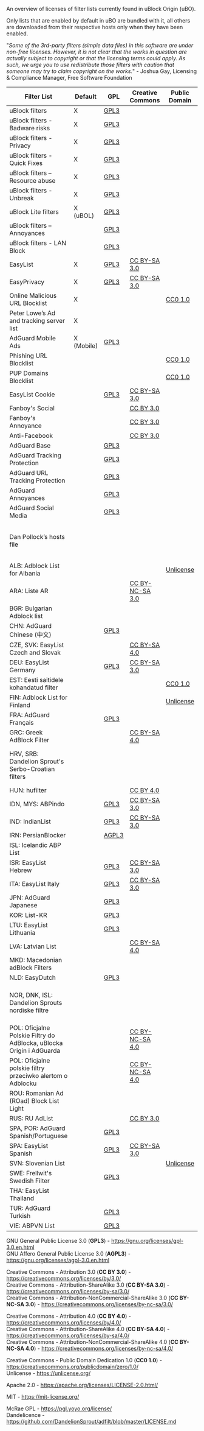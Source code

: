 An overview of licenses of filter lists currently found in uBlock Origin (uBO).

Only lists that are enabled by default in uBO are bundled with it, all others are downloaded from their respective hosts only when they have been enabled.

"_Some of the 3rd-party filters (simple data files) in this software are under non-free licenses. However, it is not clear that the works in question are actually subject to copyright or that the licensing terms could apply. As such, we urge you to use redistribute those filters with caution that someone may try to claim copyright on the works._" - Joshua Gay, Licensing & Compliance Manager, Free Software Foundation

Filter List | Default | GPL | Creative Commons | Public Domain | Other | Undetermined
----------- | ------- | --- | ---------------- | ------------- | ----- | ------------
uBlock filters |X| [GPL3](https://github.com/uBlockOrigin/uAssets/blob/master/LICENSE) ||||
uBlock filters - Badware risks |X| [GPL3](https://github.com/uBlockOrigin/uAssets/blob/master/LICENSE) ||||
uBlock filters - Privacy |X| [GPL3](https://github.com/uBlockOrigin/uAssets/blob/master/LICENSE) ||||
uBlock filters - Quick Fixes |X| [GPL3](https://github.com/uBlockOrigin/uAssets/blob/master/LICENSE) ||||
uBlock filters – Resource abuse |X| [GPL3](https://github.com/uBlockOrigin/uAssets/blob/master/LICENSE) ||||
uBlock filters - Unbreak |X| [GPL3](https://github.com/uBlockOrigin/uAssets/blob/master/LICENSE) ||||
uBlock Lite filters |X (uBOL)| [GPL3](https://github.com/uBlockOrigin/uAssets/blob/master/LICENSE) ||||
uBlock filters – Annoyances ||[GPL3](https://github.com/uBlockOrigin/uAssets/blob/master/LICENSE)||||
uBlock filters - LAN Block ||[GPL3](https://github.com/uBlockOrigin/uAssets/blob/master/LICENSE) ||||
EasyList‎ |X| [GPL3](https://easylist.to/pages/licence.html) | [CC BY-SA 3.0](https://easylist.to/pages/licence.html) |||
EasyPrivacy‎ |X| [GPL3](https://easylist.to/pages/licence.html) | [CC BY-SA 3.0](https://easylist.to/pages/licence.html) |||
Online Malicious URL Blocklist |X||| [CC0 1.0](https://gitlab.com/malware-filter/urlhaus-filter/-/blob/main/LICENSE.md) ||
Peter Lowe’s Ad and tracking server list‎ |X||||[McRae GPL](https://pgl.yoyo.org/license/), non-commercial|
AdGuard Mobile Ads | X (Mobile) | [GPL3](https://github.com/AdguardTeam/AdguardFilters/blob/master/LICENSE) |||
Phishing URL Blocklist |||| [CC0 1.0](https://gitlab.com/malware-filter/phishing-filter/-/blob/main/LICENSE.md) ||
PUP Domains Blocklist |||| [CC0 1.0](https://gitlab.com/malware-filter/pup-filter/-/blob/main/LICENSE.md) ||
EasyList Cookie || [GPL3](https://easylist.to/pages/licence.html) | [CC BY-SA 3.0](https://easylist.to/pages/licence.html) |||
Fanboy's Social |||[CC BY 3.0](https://easylist-downloads.adblockplus.org/fanboy-social.txt)|||
Fanboy's Annoyance ||| [CC BY 3.0](https://easylist-downloads.adblockplus.org/fanboy-annoyance.txt) |||
Anti-Facebook ||| [CC BY 3.0](https://fanboy.co.nz/fanboy-antifacebook.txt) |||
AdGuard Base || [GPL3](https://github.com/AdguardTeam/AdguardFilters/blob/master/LICENSE) |||
AdGuard Tracking Protection || [GPL3](https://github.com/AdguardTeam/AdguardFilters/blob/master/LICENSE) |||
AdGuard URL Tracking Protection || [GPL3](https://github.com/AdguardTeam/AdguardFilters/blob/master/LICENSE) |||
AdGuard Annoyances || [GPL3](https://github.com/AdguardTeam/AdguardFilters/blob/master/LICENSE) |||
AdGuard Social Media || [GPL3](https://github.com/AdguardTeam/AdguardFilters/blob/master/LICENSE) |||
Dan Pollock’s hosts file‎ |||||Informal license, [attribution, non-commercial](https://someonewhocares.org/hosts/hosts)|
ALB: Adblock List for Albania‎ ||||[Unlicense](https://github.com/AnXh3L0/blocklist/blob/master/albanian-easylist-addition/Albania.txt#L7)||
ARA: Liste AR‎ |||[CC BY-NC-SA 3.0](https://github.com/easylist/listear/blob/master/Liste_AR.txt#L9)|||
BGR: Bulgarian Adblock list‎ ||||||X
CHN: AdGuard Chinese (中文) ||[GPL3](https://github.com/AdguardTeam/AdguardFilters/blob/master/LICENSE)|||
CZE, SVK: EasyList Czech and Slovak‎ |||[CC BY-SA 4.0](https://github.com/tomasko126/easylistczechandslovak/blob/master/LICENSE)|||
DEU: EasyList Germany‎ ||[GPL3](https://easylist.to/pages/licence.html)|[CC BY-SA 3.0](https://easylist.to/pages/licence.html)|||
EST: Eesti saitidele kohandatud filter‎ ||||[CC0 1.0](https://adblock.ee/list.php)||
FIN: Adblock List for Finland‎ ||||[Unlicense](https://github.com/finnish-easylist-addition/finnish-easylist-addition/blob/master/LICENSE)||
FRA: AdGuard Français ||[GPL3](https://github.com/AdguardTeam/AdguardFilters/blob/master/LICENSE)|||
GRC: Greek AdBlock Filter‎ |||[CC BY-SA 4.0](https://github.com/kargig/greek-adblockplus-filter/blob/master/LICENSE.md)|||
HRV, SRB: Dandelion Sprout's Serbo-Croatian filters |||||[Dandelicence](https://github.com/DandelionSprout/adfilt/blob/master/LICENSE.md), attribution, non-commercial, good intent|||
HUN: hufilter‎ |||[CC BY 4.0](https://github.com/hufilter/hufilter-dev/blob/master/LICENSE)|||
IDN, MYS: ABPindo ||[GPL3](https://github.com/ABPindo/indonesianadblockrules/blob/master/LICENSE)|[CC BY-SA 3.0](https://github.com/ABPindo/indonesianadblockrules/blob/master/LICENSE)|||
IND: IndianList ||[GPL3](https://easylist.to/pages/licence.html)|[CC BY-SA 3.0](https://easylist.to/pages/licence.html)|||
IRN: PersianBlocker ||[AGPL3](https://github.com/MasterKia/PersianBlocker/blob/main/LICENSE)||||
ISL: Icelandic ABP List‎ ||||||X
ISR: EasyList Hebrew‎ ||[GPL3](https://easylist.to/pages/licence.html)|[CC BY-SA 3.0](https://easylist.to/pages/licence.html)|||
ITA: EasyList Italy‎ ||[GPL3](https://easylist.to/pages/licence.html)|[CC BY-SA 3.0](https://easylist.to/pages/licence.html)|||
JPN: AdGuard Japanese ||[GPL3](https://github.com/AdguardTeam/AdguardFilters/blob/master/LICENSE)||||
KOR: List-KR ||[GPL3](https://github.com/List-KR/List-KR/blob/master/LICENSE)||||
LTU: EasyList Lithuania‎ ||[GPL3](https://github.com/EasyList-Lithuania/easylist_lithuania/blob/master/LICENSE)||||
LVA: Latvian List‎ |||[CC BY-SA 4.0](https://github.com/Latvian-List/adblock-latvian/blob/master/lists/latvian-list.txt#L8)|||
MKD: Macedonian adBlock Filters‎ |||||[MIT](https://github.com/DeepSpaceHarbor/Macedonian-adBlock-Filters/blob/master/LICENSE)||||
NLD: EasyDutch‎ ||[GPL3](https://github.com/EasyDutch-uBO/EasyDutch/blob/main/LICENSE)||||
NOR, DNK, ISL: Dandelion Sprouts nordiske filtre‎ |||||[Dandelicence](https://github.com/DandelionSprout/adfilt/blob/master/LICENSE.md), attribution, non-commercial, good intent|||
POL: Oficjalne Polskie Filtry do AdBlocka, uBlocka Origin i AdGuarda‎ |||[CC BY-NC-SA 4.0](https://github.com/MajkiIT/polish-ads-filter/blob/master/LICENSE)|||
POL: Oficjalne polskie filtry przeciwko alertom o Adblocku‎ |||[CC BY-NC-SA 4.0](https://github.com/olegwukr/polish-privacy-filters/blob/master/adblock.txt#L9)|||
ROU: Romanian Ad (ROad) Block List Light |||||[MIT](https://github.com/tcptomato/ROad-Block/blob/master/LICENSE)||
RUS: RU AdList |||[CC BY 3.0](https://easylist-downloads.adblockplus.org/advblock.txt)|||
SPA, POR: AdGuard Spanish/Portuguese || [GPL3](https://github.com/AdguardTeam/AdguardFilters/blob/master/LICENSE) ||||
SPA: EasyList Spanish || [GPL3](https://easylist.to/pages/licence.html) | [CC BY-SA 3.0](https://easylist.to/pages/licence.html) ||||
SVN: Slovenian List ||||[Unlicense](https://github.com/betterwebleon/slovenian-list/blob/master/LICENSE.txt)|||
SWE: Frellwit's Swedish Filter ||[GPL3](https://github.com/lassekongo83/Frellwits-filter-lists/blob/master/LICENSE)|||
THA: EasyList Thailand |||||[Apache 2.0](https://github.com/easylist-thailand/easylist-thailand/blob/master/LICENSE)||
TUR: AdGuard Turkish‎ ||[GPL3](https://github.com/AdguardTeam/AdguardFilters/blob/master/LICENSE)|||
VIE: ABPVN List‎ ||[GPL3](https://github.com/abpvn/abpvn/blob/master/LICENSE)|||

GNU General Public License 3.0 (**GPL3**) - https://gnu.org/licenses/gpl-3.0.en.html  
GNU Affero General Public License 3.0 (**AGPL3**) - https://gnu.org/licenses/agpl-3.0.en.html

Creative Commons - Attribution 3.0 (**CC BY 3.0**) - https://creativecommons.org/licenses/by/3.0/  
Creative Commons - Attribution-ShareAlike 3.0 (**CC BY-SA 3.0**) - https://creativecommons.org/licenses/by-sa/3.0/  
Creative Commons - Attribution-NonCommercial-ShareAlike 3.0  (**CC BY-NC-SA 3.0**) - https://creativecommons.org/licenses/by-nc-sa/3.0/

Creative Commons - Attribution 4.0 (**CC BY 4.0**) - https://creativecommons.org/licenses/by/4.0/  
Creative Commons - Attribution-ShareAlike 4.0 (**CC BY-SA 4.0**) - https://creativecommons.org/licenses/by-sa/4.0/  
Creative Commons - Attribution-NonCommercial-ShareAlike 4.0  (**CC BY-NC-SA 4.0**) - https://creativecommons.org/licenses/by-nc-sa/4.0/

Creative Commons - Public Domain Dedication 1.0 (**CC0 1.0**) - https://creativecommons.org/publicdomain/zero/1.0/  
Unlicense - https://unlicense.org/  

Apache 2.0 - https://apache.org/licenses/LICENSE-2.0.html/

MIT - https://mit-license.org/

McRae GPL - https://pgl.yoyo.org/license/  
Dandelicence - https://github.com/DandelionSprout/adfilt/blob/master/LICENSE.md